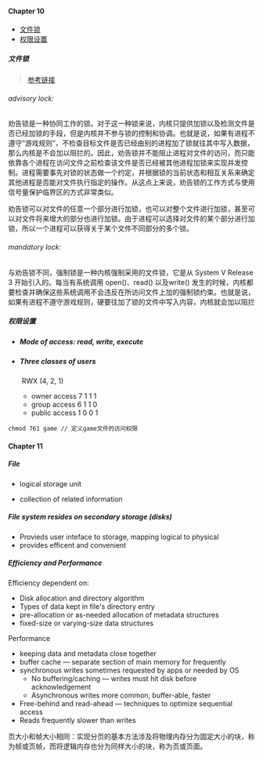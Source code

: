 #### Chapter 10

- [文件锁](#文件锁)
- [权限设置](#权限设置)

##### 文件锁

> [参考链接](<https://www.ibm.com/developerworks/cn/linux/l-cn-filelock/index.html>)

###### advisory lock:

劝告锁是一种协同工作的锁。对于这一种锁来说，内核只提供加锁以及检测文件是否已经加锁的手段，但是内核并不参与锁的控制和协调。也就是说，如果有进程不遵守“游戏规则”，不检查目标文件是否已经由别的进程加了锁就往其中写入数据，那么内核是不会加以阻拦的。因此，劝告锁并不能阻止进程对文件的访问，而只能依靠各个进程在访问文件之前检查该文件是否已经被其他进程加锁来实现并发控制。进程需要事先对锁的状态做一个约定，并根据锁的当前状态和相互关系来确定其他进程是否能对文件执行指定的操作。从这点上来说，劝告锁的工作方式与使用信号量保护临界区的方式非常类似。

劝告锁可以对文件的任意一个部分进行加锁，也可以对整个文件进行加锁，甚至可以对文件将来增大的部分也进行加锁。由于进程可以选择对文件的某个部分进行加锁，所以一个进程可以获得关于某个文件不同部分的多个锁。

###### mandatory lock:

与劝告锁不同，强制锁是一种内核强制采用的文件锁，它是从 System V Release 3 开始引入的。每当有系统调用 open()、read() 以及write() 发生的时候，内核都要检查并确保这些系统调用不会违反在所访问文件上加的强制锁约束。也就是说，如果有进程不遵守游戏规则，硬要往加了锁的文件中写入内容，内核就会加以阻拦

##### 权限设置

- ##### Mode of access: read, write, execute

- ##### Three classes of users

  ​                                                                RWX (4, 2, 1)

  - owner access        7               1 1 1
  - group access         6               1 1 0
  - public access         1               0 0 1

```
chmod 761 game // 定义game文件的访问权限
```

#### Chapter 11

##### File

- logical storage unit

- collection of related information

##### File system resides on secondary storage (disks)

- Provieds user inteface to storage, mapping logical to physical
- provides efficent and convenient

##### Efficiency and Performance

Efficiency dependent on:

- Disk allocation and directory algorithm
- Types of data kept in file's directory entry
- pre-allocation or as-needed allocation of metadata structures
- fixed-size or varying-size data structures

Performance

- keeping data and metadata close together
- buffer cache — separate section of main memory for frequently
- synchronous writes sometimes requested by apps or needed by OS
  - No buffering/caching — writes must hit disk before acknowledgement
  - Asynchronous writes more common, buffer-able, faster
- Free-behind and read-ahead — techniques to optimize sequential access
- Reads frequently slower than writes

  

页大小和帧大小相同：实现分页的基本方法涉及将物理内存分为固定大小的块，称为帧或页帧，而将逻辑内存也分为同样大小的块，称为页或页面。